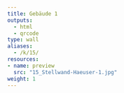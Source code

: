 ```yaml
---
title: Gebäude 1
outputs:
  - html
  - qrcode
type: wall
aliases:
  - /k/15/
resources:
- name: preview
  src: "15_Stellwand-Haeuser-1.jpg"  
weight: 1
---
```

